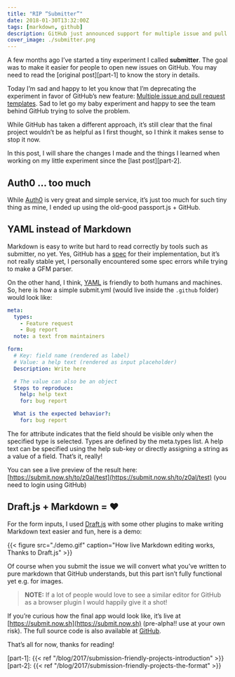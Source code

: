 ```yaml
---
title: "RIP “Submitter”"
date: 2018-01-30T13:32:00Z
tags: [markdown, github]
description: GitHub just announced support for multiple issue and pull request templates. It's time to kill Submitter
cover_image: ./submitter.png
---
```


A few months ago I’ve started a tiny experiment I called **submitter**. The goal was to make it easier for people to open new issues on GitHub. You may need to read the [original post][part-1] to know the story in details.

Today I’m sad and happy to let you know that I’m deprecating the experiment in favor of GitHub’s new feature: [Multiple issue and pull request templates](https://github.com/blog/2495-multiple-issue-and-pull-request-templates). Sad to let go my baby experiment and happy to see the team behind GitHub trying to solve the problem.

While GitHub has taken a different approach, it’s still clear that the final project wouldn’t be as helpful as I first thought, so I think it makes sense to stop it now.

In this post, I will share the changes I made and the things I learned when working on my little experiment since the [last post][part-2].

## Auth0 … too much

While [Auth0](http://auth0.com/) is very great and simple service, it’s just too much for such tiny thing as mine, I ended up using the old-good passport.js + GitHub.

## YAML instead of Markdown

Markdown is easy to write but hard to read correctly by tools such as submitter, no yet. Yes, GitHub has a [spec](https://github.github.com/gfm/) for their implementation, but it’s not really stable yet, I personally encountered some spec errors while trying to make a GFM parser.

On the other hand, I think, [YAML](http://yaml.org/) is friendly to both humans and machines. So, here is how a simple submit.yml (would live inside the `.github` folder) would look like:

```yaml
meta:
  types:
    - Feature request
    - Bug report
  note: a text from maintainers

form:
  # Key: field name (rendered as label)
  # Value: a help text (rendered as input placeholder)
  Description: Write here

  # The value can also be an object
  Steps to reproduce:
    help: help text
    for: bug report

  What is the expected behavior?:
    for: bug report
```

The for attribute indicates that the field should be visible only when the specified type is selected. Types are defined by the meta.types list. A help text can be specified using the help sub-key or directly assigning a string as a value of a field. That’s it, really!

You can see a live preview of the result here: [https://submit.now.sh/to/z0al/test](https://submit.now.sh/to/z0al/test) (you need to login using GitHub)

## Draft.js + Markdown = ❤️

For the form inputs, I used [Draft.js](http://draftjs.org/) with some other plugins to make writing Markdown text easier and fun, here is a demo:

{{< figure src="./demo.gif" caption="How live Markdown editing works, Thanks  to Draft.js"   >}}

Of course when you submit the issue we will convert what you’ve written to pure markdown that GitHub understands, but this part isn’t fully functional yet e.g. for images.

> **NOTE:** If a lot of people would love to see a similar editor for GitHub as a browser plugin I would happily give it a shot!

If you’re curious how the final app would look like, it’s live at [https://submit.now.sh](https://submit.now.sh) (pre-alpha!! use at your own risk). The full source code is also available at [GitHub](https://github.com/z0al/submitter).

That’s all for now, thanks for reading!

[part-1]: {{< ref "/blog/2017/submission-friendly-projects-introduction" >}}
[part-2]: {{< ref "/blog/2017/submission-friendly-projects-the-format" >}}
